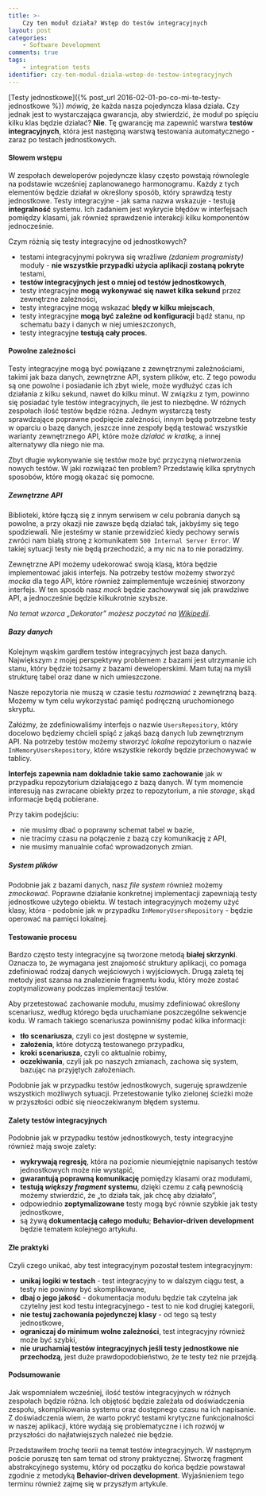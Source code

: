 ```yaml
---
title: >-
    Czy ten moduł działa? Wstęp do testów integracyjnych
layout: post
categories: 
    - Software Development
comments: true
tags: 
    - integration tests
identifier: czy-ten-modul-dziala-wstep-do-testow-integracyjnych
---
```


[Testy jednostkowe]({% post_url 2016-02-01-po-co-mi-te-testy-jednostkowe %}) *mówią*, że każda nasza pojedyncza klasa działa.
Czy jednak jest to wystarczająca gwarancja, aby stwierdzić, że moduł po spięciu kilku klas będzie działać? **Nie**.
Tę gwarancję ma zapewnić warstwa **testów integracyjnych**, która jest następną warstwą testowania automatycznego - zaraz po testach jednostkowych.

#### Słowem wstępu

W zespołach deweloperów pojedyncze klasy często powstają równolegle na podstawie wcześniej zaplanowanego harmonogramu. 
Każdy z tych elementów będzie działał w określony sposób, który sprawdzą testy jednostkowe. Testy integracyjne - jak 
sama nazwa wskazuje - testują **integralność** systemu. Ich zadaniem jest wykrycie błędów w interfejsach pomiędzy klasami, 
jak również sprawdzenie interakcji kilku komponentów jednocześnie. 

Czym różnią się testy integracyjne od jednostkowych?

- testami integracyjnymi pokrywa się wrażliwe *(zdaniem programisty)* moduły - **nie wszystkie przypadki użycia aplikacji zostaną pokryte** testami,
- **testów integracyjnych jest o mniej od testów jednostkowych**,
- testy integracyjne **mogą wykonywać się nawet kilka sekund** przez zewnętrzne zależności,
- testy integracyjne mogą wskazać **błędy w kilku miejscach**,
- testy integracyjne **mogą być zależne od konfiguracji** bądź stanu, np schematu bazy i danych w niej umieszczonych,
- testy integracyjne **testują cały proces**.

#### Powolne zależności 

Testy integracyjne mogą być powiązane z zewnętrznymi zależnościami, takimi jak baza danych, zewnętrzne API, system plików, etc.
Z tego powodu są one powolne i posiadanie ich zbyt wiele, może wydłużyć czas ich działania z kilku sekund, nawet do kilku minut.
W związku z tym, powinno się posiadać tyle testów integracyjnych, ile jest to niezbędne. W różnych zespołach ilość testów
będzie różna. Jednym wystarczą testy sprawdzające poprawne podpięcie zależności, innym będą potrzebne testy w oparciu
o bazę danych, jeszcze inne zespoły będą testować wszystkie warianty zewnętrznego API, które może *działać w kratkę*, a 
innej alternatywy dla niego nie ma.

Zbyt długie wykonywanie się testów może być przyczyną nietworzenia nowych testów. W jaki rozwiązać ten problem? 
Przedstawię kilka sprytnych sposobów, które mogą okazać się pomocne.

##### Zewnętrzne API

Biblioteki, które łączą się z innym serwisem w celu pobrania danych są powolne, a przy okazji nie zawsze będą działać tak, 
jakbyśmy się tego spodziewali. Nie jesteśmy w stanie przewidzieć kiedy pechowy serwis zwróci nam białą stronę z komunikatem
`500 Internal Server Error`. W takiej sytuacji testy nie będą przechodzić, a my nic na to nie poradzimy.  

Zewnętrzne API możemy udekorować swoją klasą, która będzie implementować jakiś interfejs. Na potrzeby testów możemy stworzyć
*mocka* dla tego API, które również zaimplementuje wcześniej stworzony interfejs. W ten sposób nasz *mock* będzie zachowywał się
jak prawdziwe API, a jednocześnie będzie kilkukrotnie szybsze. 

*Na temat wzorca „Dekorator” możesz poczytać na [Wikipedii](https://pl.wikipedia.org/wiki/Dekorator_(wzorzec_projektowy)).* 

##### Bazy danych

Kolejnym wąskim gardłem testów integracyjnych jest baza danych. Największym z mojej perspektywy problemem z bazami jest
utrzymanie ich stanu, który będzie tożsamy z bazami deweloperskimi. Mam tutaj na myśli strukturę tabel oraz dane w nich umieszczone.

Nasze repozytoria nie muszą w czasie testu *rozmawiać* z zewnętrzną bazą. Możemy w tym celu wykorzystać pamięć podręczną
uruchomionego skryptu. 

Załóżmy, że zdefiniowaliśmy interfejs o nazwie `UsersRepository`, który docelowo będziemy chcieli spiąć z jakąś bazą danych
lub zewnętrznym API. Na potrzeby testów możemy stworzyć *lokalne* repozytorium o nazwie `InMemoryUsersRepository`, które 
wszystkie rekordy będzie przechowywać w tablicy. 

**Interfejs zapewnia nam dokładnie takie samo zachowanie** jak w przypadku repozytorium działającego z bazą danych. 
W tym momencie interesują nas zwracane obiekty przez to repozytorium, a nie *storage*, skąd informacje będą pobierane.

Przy takim podejściu: 

- nie musimy dbać o poprawny schemat tabel w bazie,
- nie tracimy czasu na połączenie z bazą czy komunikację z API,
- nie musimy manualnie cofać wprowadzonych zmian.

##### System plików

Podobnie jak z bazami danych, nasz *file system* również możemy *zmockować*. Poprawne działanie konkretnej implementacji
zapewniają testy jednostkowe użytego obiektu. W testach integracyjnych możemy użyć klasy, która - podobnie jak w przypadku
`InMemoryUsersRepository` - będzie operować na pamięci lokalnej.

#### Testowanie procesu

Bardzo często testy integracyjne są tworzone metodą **białej skrzynki**. Oznacza to, że wymagana jest znajomość struktury 
aplikacji, co pomaga zdefiniować rodzaj danych wejściowych i wyjściowych. Drugą zaletą tej metody jest szansa na znalezienie 
fragmentu kodu, który może zostać zoptymalizowany podczas implementacji testów.

Aby przetestować zachowanie modułu, musimy zdefiniować określony scenariusz, według którego będa uruchamiane
poszczególne sekwencje kodu. W ramach takiego scenariusza powinniśmy podać kilka informacji:

- **tło scenariusza**, czyli co jest dostępne w systemie,
- **założenia**, które dotyczą testowanego przypadku,
- **kroki scenariusza**, czyli co aktualnie robimy,
- **oczekiwania**, czyli jak po naszych zmianach, zachowa się system, bazując na przyjętych założeniach.

Podobnie jak w przypadku testów jednostkowych, sugeruję sprawdzenie wszystkich możliwych sytuacji. Przetestowanie
tylko zielonej ścieżki może w przyszłości odbić się nieoczekiwanym błędem systemu.

#### Zalety testów integracyjnych

Podobnie jak w przypadku testów jednostkowych, testy integracyjne również mają swoje zalety:

- **wykrywają regresję**, która na poziomie nieumiejętnie napisanych testów jednostkowych może nie wystąpić,
- **gwarantują poprawną komunikację** pomiędzy klasami oraz modułami,
- **testują *większy fragment* systemu**, dzięki czemu z całą pewnością możemy stwierdzić, że „to działa tak, jak chcę aby działało”,
- odpowiednio **zoptymalizowane** testy mogą być równie szybkie jak testy jednostkowe,
- są żywą **dokumentacją całego modułu**; **Behavior-driven development** będzie tematem kolejnego artykułu.

#### Złe praktyki

Czyli czego unikać, aby test integracyjnym pozostał testem integracyjnym:

- **unikaj logiki w testach** - test integracyjny to w dalszym ciągu test, a testy nie powinny być skomplikowane,
- **dbaj o jego jakość** - dokumentacja modułu będzie tak czytelna jak czytelny jest kod testu integracyjnego - test to nie kod drugiej kategorii,
- **nie testuj zachowania pojedynczej klasy** - od tego są testy jednostkowe,
- **ograniczaj do minimum wolne zależności**, test integracyjny również może być szybki,
- **nie uruchamiaj testów integracyjnych jeśli testy jednostkowe nie przechodzą**, jest duże prawdopodobieństwo, że te testy też nie przejdą.

#### Podsumowanie

Jak wspomniałem wcześniej, ilość testów integracyjnych w różnych zespołach będzie różna. Ich objętość będzie zależała
od doświadczenia zespołu, skomplikowania systemu oraz dostępnego czasu na ich napisanie. Z doświadczenia wiem, że warto
pokryć testami krytyczne funkcjonalności w naszej aplikacji, które wydają się problematyczne i ich rozwój w przyszłości
do najłatwiejszych należeć nie będzie.

Przedstawiłem *trochę* teorii na temat testów integracyjnych. W następnym poście poruszę ten sam temat od strony praktycznej.
Stworzę fragment abstrakcyjnego systemu, który od początku do końca będzie powstawał zgodnie z metodyką **Behavior-driven development**.
Wyjaśnieniem tego terminu również zajmę się w przyszłym artykule.
